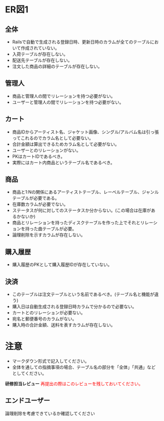 # ER図1
## 全体
- Railsで自動で生成される登録日時、更新日時のカラムが全てのテーブルにおいて作成されていない。
- 入荷テーブルが存在しない。
- 配送先テーブルが存在しない。
- 注文した商品の詳細のテーブルが存在しない。

## 管理人
- 商品と管理人の間でリレーションを持つ必要がない。
- ユーザーと管理人の間でリレーションを持つ必要がない。

## カート
- 商品IDからアーティスト名、ジャケット画像、シングル/アルバム名は引っ張ってこれるのでカラム名として必要ない。
- 合計金額は算出できるためカラム名として必要がない。
- ユーザーとのリレーションがない。
- PKはカートIDであるべき。
- 実際にはカート内商品というテーブル名であるべき。

## 商品
- 商品と1:Nの関係にあるアーティストテーブル、レーベルテーブル、ジャンルテーブルが必要である。
- 在庫数カラムが必要でない。
- ステータスが何に対してのステータスか分からない。(この場合は在庫があるかないか)
- 商品とリレーションを持ったディスクテーブルを作った上でそれとリレーションを持った曲テーブルが必要。
- 論理削除を示すカラムが存在しない。

## 購入履歴
- 購入履歴のPKとして購入履歴IDが存在していない。

## 決済
- このテーブルは注文テーブルという名前であるべき。(テーブル名と機能が違う)
- 購入日は自動生成される登録日時カラムで分かるので必要ない。
- カートとのリレーションが必要ない。
- 宛名と郵便番号のカラムがない。
- 購入時の合計金額、送料を表すカラムが存在しない。


# 注意
* マークダウン形式で記入してください。
* 全体を通しての指摘事項の場合、テーブル名の部分を「全体」「共通」などとしてください。


**研修担当レビュー**
<font color="Red">再提出の際はこのレビューを残しておいてください。</font>

## エンドユーザー
論理削除を考慮できているか確認してください

